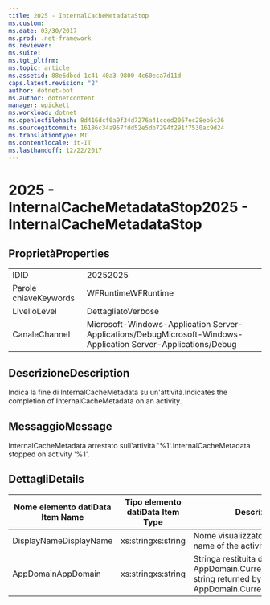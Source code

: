 ```yaml
---
title: 2025 - InternalCacheMetadataStop
ms.custom: 
ms.date: 03/30/2017
ms.prod: .net-framework
ms.reviewer: 
ms.suite: 
ms.tgt_pltfrm: 
ms.topic: article
ms.assetid: 88e6dbcd-1c41-40a3-9800-4c60eca7d11d
caps.latest.revision: "2"
author: dotnet-bot
ms.author: dotnetcontent
manager: wpickett
ms.workload: dotnet
ms.openlocfilehash: 8d416dcf0a9f34d7276a41cced2067ec28eb6c36
ms.sourcegitcommit: 16186c34a957fdd52e5db7294f291f7530ac9d24
ms.translationtype: MT
ms.contentlocale: it-IT
ms.lasthandoff: 12/22/2017
---
```

# <a name="2025---internalcachemetadatastop"></a><span data-ttu-id="0449b-102">2025 - InternalCacheMetadataStop</span><span class="sxs-lookup"><span data-stu-id="0449b-102">2025 - InternalCacheMetadataStop</span></span>
## <a name="properties"></a><span data-ttu-id="0449b-103">Proprietà</span><span class="sxs-lookup"><span data-stu-id="0449b-103">Properties</span></span>  
  
|||  
|-|-|  
|<span data-ttu-id="0449b-104">ID</span><span class="sxs-lookup"><span data-stu-id="0449b-104">ID</span></span>|<span data-ttu-id="0449b-105">2025</span><span class="sxs-lookup"><span data-stu-id="0449b-105">2025</span></span>|  
|<span data-ttu-id="0449b-106">Parole chiave</span><span class="sxs-lookup"><span data-stu-id="0449b-106">Keywords</span></span>|<span data-ttu-id="0449b-107">WFRuntime</span><span class="sxs-lookup"><span data-stu-id="0449b-107">WFRuntime</span></span>|  
|<span data-ttu-id="0449b-108">Livello</span><span class="sxs-lookup"><span data-stu-id="0449b-108">Level</span></span>|<span data-ttu-id="0449b-109">Dettagliato</span><span class="sxs-lookup"><span data-stu-id="0449b-109">Verbose</span></span>|  
|<span data-ttu-id="0449b-110">Canale</span><span class="sxs-lookup"><span data-stu-id="0449b-110">Channel</span></span>|<span data-ttu-id="0449b-111">Microsoft-Windows-Application Server-Applications/Debug</span><span class="sxs-lookup"><span data-stu-id="0449b-111">Microsoft-Windows-Application Server-Applications/Debug</span></span>|  
  
## <a name="description"></a><span data-ttu-id="0449b-112">Descrizione</span><span class="sxs-lookup"><span data-stu-id="0449b-112">Description</span></span>  
 <span data-ttu-id="0449b-113">Indica la fine di InternalCacheMetadata su un'attività.</span><span class="sxs-lookup"><span data-stu-id="0449b-113">Indicates the completion of InternalCacheMetadata on an activity.</span></span>  
  
## <a name="message"></a><span data-ttu-id="0449b-114">Messaggio</span><span class="sxs-lookup"><span data-stu-id="0449b-114">Message</span></span>  
 <span data-ttu-id="0449b-115">InternalCacheMetadata arrestato sull'attività '%1'.</span><span class="sxs-lookup"><span data-stu-id="0449b-115">InternalCacheMetadata stopped on activity '%1'.</span></span>  
  
## <a name="details"></a><span data-ttu-id="0449b-116">Dettagli</span><span class="sxs-lookup"><span data-stu-id="0449b-116">Details</span></span>  
  
|<span data-ttu-id="0449b-117">Nome elemento dati</span><span class="sxs-lookup"><span data-stu-id="0449b-117">Data Item Name</span></span>|<span data-ttu-id="0449b-118">Tipo elemento dati</span><span class="sxs-lookup"><span data-stu-id="0449b-118">Data Item Type</span></span>|<span data-ttu-id="0449b-119">Descrizione</span><span class="sxs-lookup"><span data-stu-id="0449b-119">Description</span></span>|  
|--------------------|--------------------|-----------------|  
|<span data-ttu-id="0449b-120">DisplayName</span><span class="sxs-lookup"><span data-stu-id="0449b-120">DisplayName</span></span>|<span data-ttu-id="0449b-121">xs:string</span><span class="sxs-lookup"><span data-stu-id="0449b-121">xs:string</span></span>|<span data-ttu-id="0449b-122">Nome visualizzato dell'attività.</span><span class="sxs-lookup"><span data-stu-id="0449b-122">The display name of the activity.</span></span>|  
|<span data-ttu-id="0449b-123">AppDomain</span><span class="sxs-lookup"><span data-stu-id="0449b-123">AppDomain</span></span>|<span data-ttu-id="0449b-124">xs:string</span><span class="sxs-lookup"><span data-stu-id="0449b-124">xs:string</span></span>|<span data-ttu-id="0449b-125">Stringa restituita da AppDomain.CurrentDomain.FriendlyName.</span><span class="sxs-lookup"><span data-stu-id="0449b-125">The string returned by AppDomain.CurrentDomain.FriendlyName.</span></span>|
